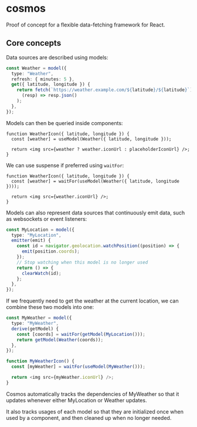 # cosmos

Proof of concept for a flexible data-fetching framework for React.

## Core concepts

Data sources are described using models:

```ts
const Weather = model({
  type: "Weather",
  refresh: { minutes: 5 },
  get({ latitude, longitude }) {
    return fetch(`https://weather.example.com/${latitude}/${latitude}`).then(
      (resp) => resp.json()
    );
  },
});
```

Models can then be queried inside components:

```tsx
function WeatherIcon({ latitude, longitude }) {
  const [weather] = useModel(Weather({ latitude, longitude }));

  return <img src={weather ? weather.iconUrl : placeholderIconUrl} />;
}
```

We can use suspense if preferred using `waitFor`:

```tsx
function WeatherIcon({ latitude, longitude }) {
  const [weather] = waitFor(useModel(Weather({ latitude, longitude })));

  return <img src={weather.iconUrl} />;
}
```

Models can also represent data sources that continuously emit data, such as
websockets or event listeners:

```ts
const MyLocation = model({
  type: "MyLocation",
  emitter(emit) {
    const id = navigator.geolocation.watchPosition((position) => {
      emit(position.coords);
    });
    // Stop watching when this model is no longer used
    return () => {
      clearWatch(id);
    };
  },
});
```

If we frequently need to get the weather at the current location, we can combine
these two models into one:

```ts
const MyWeather = model({
  type: "MyWeather",
  derive(getModel) {
    const [coords] = waitFor(getModel(MyLocation()));
    return getModel(Weather(coords));
  },
});

function MyWeatherIcon() {
  const [myWeather] = waitFor(useModel(MyWeather()));

  return <img src={myWeather.iconUrl} />;
}
```

Cosmos automatically tracks the dependencies of MyWeather so that it updates
whenever either MyLocation or Weather updates.

It also tracks usages of each model so that they are initialized once when used
by a component, and then cleaned up when no longer needed.
